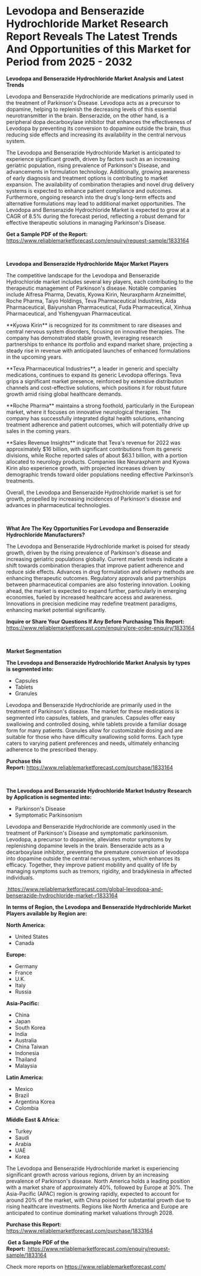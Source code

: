 <p><h1>Levodopa and Benserazide Hydrochloride Market Research Report Reveals The Latest Trends And Opportunities of this Market for Period from 2025 - 2032</h1></p><p><strong>Levodopa and Benserazide Hydrochloride Market Analysis and Latest Trends</strong></p>
<p><p>Levodopa and Benserazide Hydrochloride are medications primarily used in the treatment of Parkinson's Disease. Levodopa acts as a precursor to dopamine, helping to replenish the decreasing levels of this essential neurotransmitter in the brain. Benserazide, on the other hand, is a peripheral dopa decarboxylase inhibitor that enhances the effectiveness of Levodopa by preventing its conversion to dopamine outside the brain, thus reducing side effects and increasing its availability in the central nervous system.</p><p>The Levodopa and Benserazide Hydrochloride Market is anticipated to experience significant growth, driven by factors such as an increasing geriatric population, rising prevalence of Parkinson's Disease, and advancements in formulation technology. Additionally, growing awareness of early diagnosis and treatment options is contributing to market expansion. The availability of combination therapies and novel drug delivery systems is expected to enhance patient compliance and outcomes. Furthermore, ongoing research into the drug's long-term effects and alternative formulations may lead to additional market opportunities. The Levodopa and Benserazide Hydrochloride Market is expected to grow at a CAGR of 8.5% during the forecast period, reflecting a robust demand for effective therapeutic solutions in managing Parkinson's Disease.</p></p>
<p><strong>Get a Sample PDF of the Report:&nbsp;</strong> <a href="https://www.reliablemarketforecast.com/enquiry/request-sample/1833164?utm_campaign=3029&utm_medium=2&utm_source=Github&utm_content=ia&utm_term=26032025&utm_id=levodopa-and-benserazide-hydrochloride">https://www.reliablemarketforecast.com/enquiry/request-sample/1833164</a></p>
<p>&nbsp;</p>
<p><strong>Levodopa and Benserazide Hydrochloride Major Market Players</strong></p>
<p><p>The competitive landscape for the Levodopa and Benserazide Hydrochloride market includes several key players, each contributing to the therapeutic management of Parkinson's disease. Notable companies include Alfresa Pharma, Devatis, Kyowa Kirin, Neuraxpharm Arzneimittel, Roche Pharma, Taiyo Holdings, Teva Pharmaceutical Industries, Aida Pharmaceutical, Baiyunshan Pharmaceutical, Fuda Pharmaceutical, Xinhua Pharmaceutical, and Yishengyuan Pharmaceutical.</p><p>**Kyowa Kirin** is recognized for its commitment to rare diseases and central nervous system disorders, focusing on innovative therapies. The company has demonstrated stable growth, leveraging research partnerships to enhance its portfolio and expand market share, projecting a steady rise in revenue with anticipated launches of enhanced formulations in the upcoming years.</p><p>**Teva Pharmaceutical Industries**, a leader in generic and specialty medications, continues to expand its generic Levodopa offerings. Teva grips a significant market presence, reinforced by extensive distribution channels and cost-effective solutions, which positions it for robust future growth amid rising global healthcare demands.</p><p>**Roche Pharma** maintains a strong foothold, particularly in the European market, where it focuses on innovative neurological therapies. The company has successfully integrated digital health solutions, enhancing treatment adherence and patient outcomes, which will potentially drive up sales in the coming years.</p><p>**Sales Revenue Insights** indicate that Teva's revenue for 2022 was approximately $16 billion, with significant contributions from its generic divisions, while Roche reported sales of about $63.1 billion, with a portion allocated to neurology products. Companies like Neuraxpharm and Kyowa Kirin also experience growth, with projected increases driven by demographic trends toward older populations needing effective Parkinson’s treatments.</p><p>Overall, the Levodopa and Benserazide Hydrochloride market is set for growth, propelled by increasing incidences of Parkinson's disease and advances in pharmaceutical technologies.</p></p>
<p>&nbsp;</p>
<p><strong>What Are The Key Opportunities For Levodopa and Benserazide Hydrochloride Manufacturers?</strong></p>
<p><p>The Levodopa and Benserazide Hydrochloride market is poised for steady growth, driven by the rising prevalence of Parkinson's disease and increasing geriatric populations globally. Current market trends indicate a shift towards combination therapies that improve patient adherence and reduce side effects. Advances in drug formulation and delivery methods are enhancing therapeutic outcomes. Regulatory approvals and partnerships between pharmaceutical companies are also fostering innovation. Looking ahead, the market is expected to expand further, particularly in emerging economies, fueled by increased healthcare access and awareness. Innovations in precision medicine may redefine treatment paradigms, enhancing market potential significantly.</p></p>
<p><strong>Inquire or Share Your Questions If Any Before Purchasing This Report:</strong> <a href="https://www.reliablemarketforecast.com/enquiry/pre-order-enquiry/1833164?utm_campaign=3029&utm_medium=2&utm_source=Github&utm_content=ia&utm_term=26032025&utm_id=levodopa-and-benserazide-hydrochloride">https://www.reliablemarketforecast.com/enquiry/pre-order-enquiry/1833164</a></p>
<p>&nbsp;</p>
<p><strong>Market Segmentation</strong></p>
<p><strong>The Levodopa and Benserazide Hydrochloride Market Analysis by types is segmented into:</strong></p>
<p><ul><li>Capsules</li><li>Tablets</li><li>Granules</li></ul></p>
<p><p>Levodopa and Benserazide Hydrochloride are primarily used in the treatment of Parkinson's disease. The market for these medications is segmented into capsules, tablets, and granules. Capsules offer easy swallowing and controlled dosing, while tablets provide a familiar dosage form for many patients. Granules allow for customizable dosing and are suitable for those who have difficulty swallowing solid forms. Each type caters to varying patient preferences and needs, ultimately enhancing adherence to the prescribed therapy.</p></p>
<p><strong>Purchase this Report:&nbsp;</strong><a href="https://www.reliablemarketforecast.com/purchase/1833164?utm_campaign=3029&utm_medium=2&utm_source=Github&utm_content=ia&utm_term=26032025&utm_id=levodopa-and-benserazide-hydrochloride">https://www.reliablemarketforecast.com/purchase/1833164</a></p>
<p>&nbsp;</p>
<p><strong>The Levodopa and Benserazide Hydrochloride Market Industry Research by Application is segmented into:</strong></p>
<p><ul><li>Parkinson's Disease</li><li>Symptomatic Parkinsonism</li></ul></p>
<p><p>Levodopa and Benserazide Hydrochloride are commonly used in the treatment of Parkinson's Disease and symptomatic parkinsonism. Levodopa, a precursor to dopamine, alleviates motor symptoms by replenishing dopamine levels in the brain. Benserazide acts as a decarboxylase inhibitor, preventing the premature conversion of levodopa into dopamine outside the central nervous system, which enhances its efficacy. Together, they improve patient mobility and quality of life by managing symptoms such as tremors, rigidity, and bradykinesia in affected individuals.</p></p>
<p><a href="https://www.reliablemarketforecast.com/global-levodopa-and-benserazide-hydrochloride-market-r1833164?utm_campaign=3029&utm_medium=2&utm_source=Github&utm_content=ia&utm_term=26032025&utm_id=levodopa-and-benserazide-hydrochloride">&nbsp;https://www.reliablemarketforecast.com/global-levodopa-and-benserazide-hydrochloride-market-r1833164</a></p>
<p><strong>In terms of Region, the Levodopa and Benserazide Hydrochloride Market Players available by Region are:</strong></p>
<p>
    <p> <strong> North America: </strong>
        <ul>
            <li>United States</li>
            <li>Canada</li>
        </ul>
        </p> 
    <p> <strong> Europe: </strong>
        <ul>
            <li>Germany</li>
            <li>France</li>
            <li>U.K.</li>
            <li>Italy</li>
            <li>Russia</li>
        </ul>
        </p> 
    <p> <strong> Asia-Pacific: </strong>
        <ul>
            <li>China</li>
            <li>Japan</li>
            <li>South Korea</li>
            <li>India</li>
            <li>Australia</li>
            <li>China Taiwan</li>
            <li>Indonesia</li>
            <li>Thailand</li>
            <li>Malaysia</li>
        </ul>
        </p> 
    <p> <strong> Latin America: </strong>
        <ul>
            <li>Mexico</li>
            <li>Brazil</li>
            <li>Argentina Korea</li>
            <li>Colombia</li>
        </ul>
        </p> 
    <p> <strong> Middle East & Africa: </strong>
        <ul>
            <li>Turkey</li>
            <li>Saudi</li>
            <li>Arabia</li>
            <li>UAE</li>
            <li>Korea</li>
        </ul>
    </p>
    </p>
<p><p>The Levodopa and Benserazide Hydrochloride market is experiencing significant growth across various regions, driven by an increasing prevalence of Parkinson's disease. North America holds a leading position with a market share of approximately 40%, followed by Europe at 30%. The Asia-Pacific (APAC) region is growing rapidly, expected to account for around 20% of the market, with China poised for substantial growth due to rising healthcare investments. Regions like North America and Europe are anticipated to continue dominating market valuations through 2028.</p></p>
<p><strong>Purchase this Report: </strong><a href="https://www.reliablemarketforecast.com/purchase/1833164?utm_campaign=3029&utm_medium=2&utm_source=Github&utm_content=ia&utm_term=26032025&utm_id=levodopa-and-benserazide-hydrochloride">https://www.reliablemarketforecast.com/purchase/1833164</a></p>
<p>&nbsp;<strong>Get a Sample PDF of the Report:&nbsp;&nbsp;</strong><a href="https://www.reliablemarketforecast.com/enquiry/request-sample/1833164?utm_campaign=3029&utm_medium=2&utm_source=Github&utm_content=ia&utm_term=26032025&utm_id=levodopa-and-benserazide-hydrochloride">https://www.reliablemarketforecast.com/enquiry/request-sample/1833164</a></p>
<p><strong></strong></p>
<p>Check more reports on <a href="https://www.reliablemarketforecast.com/?utm_campaign=3029&utm_medium=2&utm_source=Github&utm_content=ia&utm_term=26032025&utm_id=levodopa-and-benserazide-hydrochloride">https://www.reliablemarketforecast.com/</a></p>
